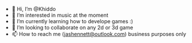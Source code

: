- 👋 Hi, I’m @Khiddo
- 👀 I’m interested in music at the moment
- 🌱 I’m currently learning how to develope games :) 
- 💞️ I’m looking to collaborate on any 2d or 3d game 
- 📫 How to reach me (jashennett@outlook.com) business purposes only 

<!---
Khiddo/Khiddo is a ✨ special ✨ repository because its `README.md` (this file) appears on your GitHub profile.
You can click the Preview link to take a look at your changes.
--->
